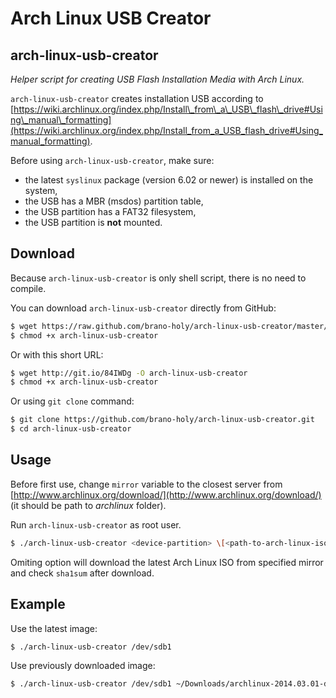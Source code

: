 Arch Linux USB Creator
======================

arch-linux-usb-creator
----------------------
*Helper script for creating USB Flash Installation Media with Arch Linux.*

`arch-linux-usb-creator` creates installation USB according to [https://wiki.archlinux.org/index.php/Install\_from\_a\_USB\_flash\_drive#Using\_manual\_formatting](https://wiki.archlinux.org/index.php/Install_from_a_USB_flash_drive#Using_manual_formatting).

Before using `arch-linux-usb-creator`, make sure:

* the latest `syslinux` package (version 6.02 or newer) is installed 
  on the system,
* the USB has a MBR (msdos) partition table,
* the USB partition has a FAT32 filesystem,
* the USB partition is **not** mounted.

Download
--------
Because `arch-linux-usb-creator` is only shell script, there is no need to 
compile.

You can download `arch-linux-usb-creator` directly from GitHub:
```bash
$ wget https://raw.github.com/brano-holy/arch-linux-usb-creator/master/arch-linux-usb-creator
$ chmod +x arch-linux-usb-creator
```

Or with this short URL:
```bash
$ wget http://git.io/84IWDg -O arch-linux-usb-creator
$ chmod +x arch-linux-usb-creator
```

Or using `git clone` command:
```bash
$ git clone https://github.com/brano-holy/arch-linux-usb-creator.git
$ cd arch-linux-usb-creator
```

Usage
-----
Before first use, change `mirror` variable to the closest server from 
[http://www.archlinux.org/download/](http://www.archlinux.org/download/) (it 
should be path to *archlinux* folder).

Run `arch-linux-usb-creator` as root user.

```bash
$ ./arch-linux-usb-creator <device-partition> \[<path-to-arch-linux-iso>\]
```

Omiting <path-to-arch-linux-iso> option will download the latest Arch Linux ISO 
from specified mirror and check `sha1sum` after download.

Example
-------
Use the latest image:
```bash
$ ./arch-linux-usb-creator /dev/sdb1
```

Use previously downloaded image:
```bash
$ ./arch-linux-usb-creator /dev/sdb1 ~/Downloads/archlinux-2014.03.01-dual.iso
```
